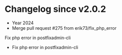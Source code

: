 # Changelog since v2.0.2
- Year 2024 
- Merge pull request #275 from erik73/fix_php_error

Fix php error in postfixadmin-cli 
- Fix php error in postfixadmin-cli 
